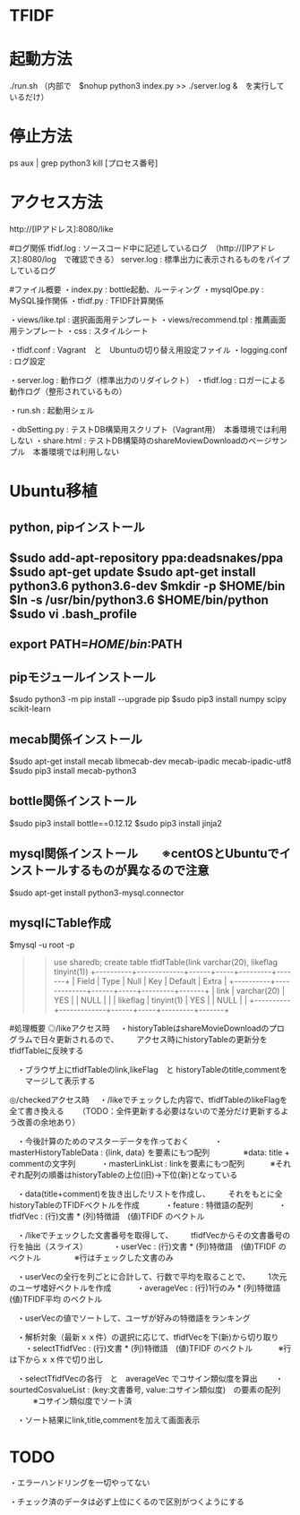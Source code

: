 # TFIDF

# 起動方法
./run.sh
（内部で　$nohup python3 index.py >> ./server.log &　を実行しているだけ）

# 停止方法
ps aux | grep python3
kill [プロセス番号]

# アクセス方法
http://[IPアドレス]:8080/like

#ログ関係
tfidf.log : ソースコード中に記述しているログ　（http://[IPアドレス]:8080/log　で確認できる）
server.log : 標準出力に表示されるものをパイプしているログ

#ファイル概要
・index.py : bottle起動、ルーティング
・mysqlOpe.py : MySQL操作関係
・tfidf.py : TFIDF計算関係

・views/like.tpl : 選択画面用テンプレート
・views/recommend.tpl : 推薦画面用テンプレート
・css : スタイルシート

・tfidf.conf : Vagrant　と　Ubuntuの切り替え用設定ファイル
・logging.conf : ログ設定

・server.log : 動作ログ（標準出力のリダイレクト）
・tfidf.log : ロガーによる動作ログ（整形されているもの）

・run.sh : 起動用シェル

・dbSetting.py : テストDB構築用スクリプト（Vagrant用）　本番環境では利用しない
・share.html : テストDB構築時のshareMoviewDownloadのページサンプル　本番環境では利用しない


# Ubuntu移植
## python, pipインストール
$sudo add-apt-repository ppa:deadsnakes/ppa
$sudo apt-get update
$sudo apt-get install python3.6 python3.6-dev
$mkdir -p $HOME/bin
$ln -s /usr/bin/python3.6 $HOME/bin/python
$sudo vi .bash_profile
---
export PATH=$HOME/bin:$PATH
---
## pipモジュールインストール
$sudo python3 -m pip install --upgrade pip
$sudo pip3 install numpy scipy scikit-learn
## mecab関係インストール
$sudo apt-get install mecab libmecab-dev mecab-ipadic mecab-ipadic-utf8
$sudo pip3 install mecab-python3
## bottle関係インストール
$sudo pip3 install bottle==0.12.12
$sudo pip3 install jinja2
## mysql関係インストール　　※centOSとUbuntuでインストールするものが異なるので注意
$sudo apt-get install python3-mysql.connector
## mysqlにTable作成
$mysql -u root -p
>>use sharedb;
>>create table tfidfTable(link varchar(20), likeflag tinyint(1))
+----------+-------------+------+-----+---------+-------+
| Field    | Type        | Null | Key | Default | Extra |
+----------+-------------+------+-----+---------+-------+
| link     | varchar(20) | YES  |     | NULL    |       |
| likeflag | tinyint(1)  | YES  |     | NULL    |       |
+----------+-------------+------+-----+---------+-------+

#処理概要
◎/likeアクセス時
　・historyTableはshareMovieDownloadのプログラムで日々更新されるので、
　　アクセス時にhistoryTableの更新分をtfidfTableに反映する

　・ブラウザ上にtfidfTableのlink,likeFlag　と historyTableのtitle,commentを
　　マージして表示する

◎/checkedアクセス時
　・/likeでチェックした内容で、tfidfTableのlikeFlagを全て書き換える
　　（TODO：全件更新する必要はないので差分だけ更新するよう改善の余地あり）

　・今後計算のためのマスターデータを作っておく
　　　・masterHistoryTableData : {link, data} を要素にもつ配列
　　　　※data: title + commentの文字列
　　　・masterLinkList : linkを要素にもつ配列
　　　※それぞれ配列の順番はhistoryTableの上位(旧)→下位(新)となっている

　・data(title+comment)を抜き出したリストを作成し、
　　それをもとに全historyTableのTFIDFベクトルを作成
　　　・feature : 特徴語の配列
　　　・tfidfVec : (行)文書 * (列)特徴語　(値)TFIDF のベクトル

　・/likeでチェックした文書番号を取得して、
　　tfidfVecからその文書番号の行を抽出（スライス）
　　　・userVec : (行)文書 * (列)特徴語　(値)TFIDF のベクトル
　　　　※行はチェックした文書のみ

　・userVecの全行を列ごとに合計して、行数で平均を取ることで、
　　1次元のユーザ嗜好ベクトルを作成
　　　・averageVec : (行)1行のみ * (列)特徴語　(値)TFIDF平均 のベクトル

　・userVecの値でソートして、ユーザが好みの特徴語をランキング

　・解析対象（最新ｘｘ件）の選択に応じて、tfidfVecを下(新)から切り取り
　　・selectTfidfVec : (行)文書 * (列)特徴語　(値)TFIDF のベクトル
　　　※行は下からｘｘ件で切り出し

　・selectTfidfVecの各行　と　averageVec でコサイン類似度を算出
　　・sourtedCosvalueList : (key:文書番号, value:コサイン類似度)　の要素の配列
　　　※コサイン類似度でソート済

　・ソート結果にlink,title,commentを加えて画面表示

# TODO
・エラーハンドリングを一切やってない

・チェック済のデータは必ず上位にくるので区別がつくようにする

